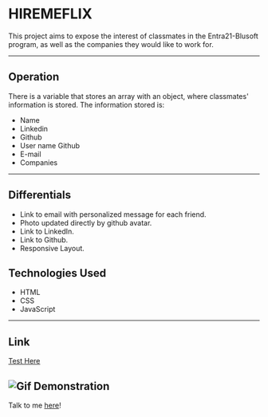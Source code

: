 # HIREMEFLIX

This project aims to expose the interest of classmates in the Entra21-Blusoft program, as well as the companies they would like to work for.

---

## Operation
There is a variable that stores an array with an object, where classmates' information is stored.
The information stored is:
- Name
- Linkedin
- Github
- User name Github
- E-mail
- Companies

---

## Differentials
- Link to email with personalized message for each friend.
- Photo updated directly by github avatar.
- Link to LinkedIn.
- Link to Github.
- Responsive Layout.

## Technologies Used
- HTML
- CSS
- JavaScript

---
## Link
[Test Here](https://seiler-emerson.github.io/hiremeflix/)

![Gif Demonstration](./img_readme/image.gif)
---

Talk to me [here](https://www.linkedin.com/in/seileremerson/)!